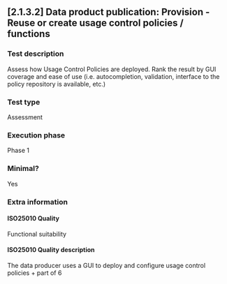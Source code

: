 
## [2.1.3.2] Data product publication: Provision - Reuse or create usage control policies / functions
 
### Test description
Assess how Usage Control Policies are deployed. Rank the result by GUI coverage and ease of use (i.e. autocompletion, validation, interface to the policy repository is available, etc.)
 
### Test type
Assessment
 
### Execution phase
Phase 1
 
### Minimal?
Yes
 
### Extra information
#### ISO25010 Quality
Functional suitability
#### ISO25010 Quality description
The data producer uses a GUI to deploy and configure usage control policies + part of 6
    